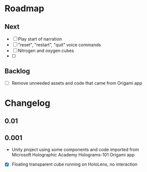 # Roadmap

## Next
- [ ] Play start of narration
- [ ] "reset", "restart", "quit" voice commands
- [ ] Nitrogen and oxygen cubes
- [ ] 

## Backlog
- [ ] Remove unneeded assets and code that came from Origami app


# Changelog

## 0.01

## 0.001
- Unity project using some components and code imported from Microsoft Holographic Academy Holograms-101 Origami app
- [x] Floating transparent cube running on HoloLens, no interaction

